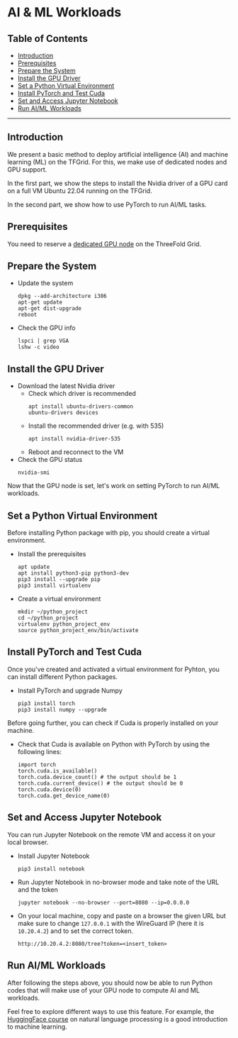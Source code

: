 <h1> AI & ML Workloads </h1>

<h2> Table of Contents </h2>

- [Introduction](#introduction)
- [Prerequisites](#prerequisites)
- [Prepare the System](#prepare-the-system)
- [Install the GPU Driver](#install-the-gpu-driver)
- [Set a Python Virtual Environment](#set-a-python-virtual-environment)
- [Install PyTorch and Test Cuda](#install-pytorch-and-test-cuda)
- [Set and Access Jupyter Notebook](#set-and-access-jupyter-notebook)
- [Run AI/ML Workloads](#run-aiml-workloads)

***

## Introduction

We present a basic method to deploy artificial intelligence (AI) and machine learning (ML) on the TFGrid. For this, we make use of dedicated nodes and GPU support.

In the first part, we show the steps to install the Nvidia driver of a GPU card on a full VM Ubuntu 22.04 running on the TFGrid.

In the second part, we show how to use PyTorch to run AI/ML tasks.

## Prerequisites

You need to reserve a [dedicated GPU node](../../dashboard/deploy/node_finder.md#dedicated-nodes) on the ThreeFold Grid.

## Prepare the System

- Update the system
    ```
    dpkg --add-architecture i386
    apt-get update
    apt-get dist-upgrade
    reboot
    ```
- Check the GPU info
    ```
    lspci | grep VGA
    lshw -c video
    ```

## Install the GPU Driver

- Download the latest Nvidia driver
  - Check which driver is recommended
      ```
      apt install ubuntu-drivers-common
      ubuntu-drivers devices
      ```
  - Install the recommended driver (e.g. with 535)
      ```
      apt install nvidia-driver-535
      ```
  - Reboot and reconnect to the VM
- Check the GPU status
    ```
    nvidia-smi
    ```

Now that the GPU node is set, let's work on setting PyTorch to run AI/ML workloads.

## Set a Python Virtual Environment

Before installing Python package with pip, you should create a virtual environment.

- Install the prerequisites
  ```
  apt update
  apt install python3-pip python3-dev
  pip3 install --upgrade pip
  pip3 install virtualenv
  ```
- Create a virtual environment
  ```
  mkdir ~/python_project
  cd ~/python_project
  virtualenv python_project_env
  source python_project_env/bin/activate
  ```

## Install PyTorch and Test Cuda

Once you've created and activated a virtual environment for Pyhton, you can install different Python packages.

- Install PyTorch and upgrade Numpy
    ```
    pip3 install torch
    pip3 install numpy --upgrade
    ```

Before going further, you can check if Cuda is properly installed on your machine.

- Check that Cuda is available on Python with PyTorch by using the following lines:
    ```
    import torch
    torch.cuda.is_available()
    torch.cuda.device_count() # the output should be 1
    torch.cuda.current_device() # the output should be 0
    torch.cuda.device(0)
    torch.cuda.get_device_name(0)
    ```

## Set and Access Jupyter Notebook

You can run Jupyter Notebook on the remote VM and access it on your local browser.

- Install Jupyter Notebook 
    ```
    pip3 install notebook
    ```
- Run Jupyter Notebook in no-browser mode and take note of the URL and the token
  ```
  jupyter notebook --no-browser --port=8080 --ip=0.0.0.0
  ```
- On your local machine, copy and paste on a browser the given URL but make sure to change `127.0.0.1` with the WireGuard IP (here it is `10.20.4.2`) and to set the correct token.
  ```
  http://10.20.4.2:8080/tree?token=<insert_token>
  ```

## Run AI/ML Workloads

After following the steps above, you should now be able to run Python codes that will make use of your GPU node to compute AI and ML workloads.

Feel free to explore different ways to use this feature. For example, the [HuggingFace course](https://huggingface.co/learn/nlp-course/chapter1/1) on natural language processing is a good introduction to machine learning.